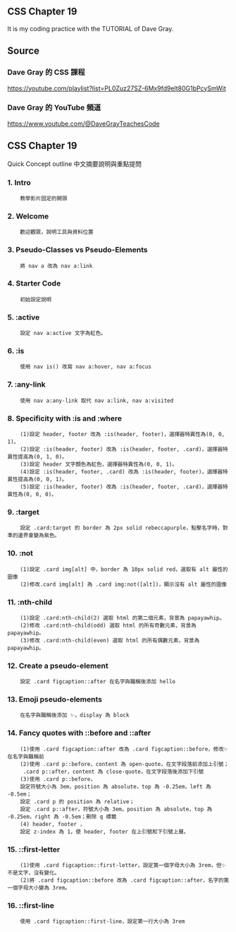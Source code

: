 ## CSS Chapter 19
It is my coding practice with the TUTORIAL of Dave Gray. 

## Source
### Dave Gray 的 CSS 課程
https://youtube.com/playlist?list=PL0Zuz27SZ-6Mx9fd9elt80G1bPcySmWit

### Dave Gray 的 YouTube 頻道
https://www.youtube.com/@DaveGrayTeachesCode

## CSS Chapter 19
   Quick Concept outline
   中文摘要說明與重點提問

###  1. Intro
        教學影片固定的開頭

###  2. Welcome
        歡迎觀眾，說明工具與資料位置

###  3. Pseudo-Classes vs Pseudo-Elements
        將 nav a 改為 nav a:link

###  4. Starter Code
        初始設定說明

###  5. :active
        設定 nav a:active 文字為紅色。

###  6. :is
        使用 nav is() 改寫 nav a:hover, nav a:focus

###  7. :any-link
        使用 nav a:any-link 取代 nav a:link, nav a:visited

###  8. Specificity with :is and :where
        (1)設定 header, footer 改為 :is(header, footer)，選擇器特異性為(0, 0, 1)。
        (2)設定 :is(header, footer) 改為 :is(header, footer, .card)，選擇器特異性提高為(0, 1, 0)。
        (3)設定 header 文字顏色為紅色，選擇器特異性為(0, 0, 1)。
        (4)設定 :is(header, footer, .card) 改為 :is(header, footer)，選擇器特異性提高為(0, 0, 1)。
        (5)設定 :is(header, footer) 改為 :is(header, footer, .card)，選擇器特異性為(0, 0, 0)。

###  9. :target
        設定 .card:target 的 border 為 2px solid rebeccapurple，點擊名字時，對準的邊界會變為紫色。

### 10. :not
        (1)設定 .card img[alt] 中，border 為 10px solid red，選取有 alt 屬性的圖像
        (2)修改.card img[alt] 為 .card img:not([alt])，顯示沒有 alt 屬性的圖像

### 11. :nth-child
        (1)設定 .card:nth-child(2) 選取 html 的第二個元素，背景為 papayawhip。
        (2)修改 .card:nth-child(odd) 選取 html 的所有奇數元素，背景為 papayawhip。
        (3)修改 .card:nth-child(even) 選取 html 的所有偶數元素，背景為 papayawhip。

### 12. Create a pseudo-element
        設定 .card figcaption::after 在名字與職稱後添加 hello

### 13. Emoji pseudo-elements
        在名字與職稱後添加 ✨，display 為 block

### 14. Fancy quotes with ::before and ::after
        (1)使用 .card figcaption::after 改為 .card figcaption::before，修改✨在名字與職稱前
        (2)使用 .card p::before，content 為 open-quote，在文字段落前添加上引號；
         .card p::after，content 為 close-quote，在文字段落後添加下引號
        (3)使用 .card p::before，
        設定符號大小為 3em，position 為 absolute，top 為 -0.25em，left 為 -0.5em；
        設定 .card p 的 position 為 relative；
        設定 .card p::after，符號大小為 3em，position 為 absolute，top 為 -0.25em，right 為 -0.5em；刪除 q 標籤
        (4) header, footer ，
        設定 z-index 為 1，使 header, footer 在上引號和下引號上層。

### 15. ::first-letter
        (1)使用 .card figcaption::first-letter，設定第一個字母大小為 3rem，但✨不是文字，沒有變化。
        (2)將 .card figcaption::before 改為 .card figcaption::after，名字的第一個字母大小變為 3rem。

### 16. ::first-line
        使用 .card figcaption::first-line，設定第一行大小為 3rem
